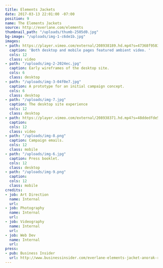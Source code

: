 ```yaml
---
title: Elements Jackets
date: 2017-03-13 22:01:00 -07:00
position: 9
name: The Elements Jackets
source: http://everlane.com/elements
thumbnail_path: "/uploads/thumb-2505d0.jpg"
bg-image: "/uploads/img-1-c6de1b.jpg"
images:
- path: https://player.vimeo.com/external/208938189.hd.mp4?s=47368f95830f6ef1945279b815fd9035a6c44889&profile_id=119
  caption: 'Both desktop and mobile pages featured ambient video. '
  cols: 12
  class: video
- path: "/uploads/img-2-2024ec.jpg"
  caption: Early wireframes of the desktop site.
  cols: 6
  class: desktop
- path: "/uploads/img-3-04f0e7.jpg"
  caption: A prototype for an initial campaign concept.
  cols: 6
  class: desktop
- path: "/uploads/img-7.jpg"
  caption: The desktop site experience
  cols: 12
  class: desktop
- path: https://player.vimeo.com/external/208938371.hd.mp4?s=48ddedfde5080579f2617c25714fe56e96f808e9&profile_id=119
  caption: 
  cols: 12
  class: video
- path: "/uploads/img-8.png"
  caption: Campaign emails.
  cols: 12
  class: mobile
- path: "/uploads/img-6.jpg"
  caption: Press booklet.
  cols: 12
  class: desktop
- path: "/uploads/img-9.png"
  caption: 
  cols: 12
  class: mobile
credits:
- job: Art Direction
  name: Internal
  url: 
- job: Photography
  name: Internal
  url: 
- job: Videography
  name: Internal
  url: 
- job: Web Dev
  name: Internal
  url: 
press:
- pub: Business Insider
  url: http://www.businessinsider.com/everlane-elements-jacket-anorak-review-2017-3
---
```


